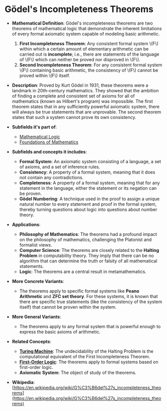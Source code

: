 # Gödel's Incompleteness Theorems

- **Mathematical Definition**: Gödel's incompleteness theorems are two theorems of mathematical logic that demonstrate the inherent limitations of every formal axiomatic system capable of modeling basic arithmetic.
    1.  **First Incompleteness Theorem**: Any consistent formal system \\(F\\) within which a certain amount of elementary arithmetic can be carried out is **incomplete**; i.e., there are statements of the language of \\(F\\) which can neither be proved nor disproved in \\(F\\).
    2.  **Second Incompleteness Theorem**: For any consistent formal system \\(F\\) containing basic arithmetic, the consistency of \\(F\\) cannot be proved within \\(F\\) itself.

- **Description**: Proved by Kurt Gödel in 1931, these theorems were a landmark in 20th-century mathematics. They showed that the ambition of finding a complete and consistent set of axioms for all of mathematics (known as Hilbert's program) was impossible. The first theorem states that in any sufficiently powerful axiomatic system, there will always be true statements that are unprovable. The second theorem states that such a system cannot prove its own consistency.

- **Subfields it's part of**:
    - [Mathematical Logic](https://en.wikipedia.org/wiki/Mathematical_logic)
    - [Foundations of Mathematics](https://en.wikipedia.org/wiki/Foundations_of_mathematics)

- **Subfields and concepts it includes**:
    - **Formal System**: An axiomatic system consisting of a language, a set of axioms, and a set of inference rules.
    - **Consistency**: A property of a formal system, meaning that it does not contain any contradictions.
    - **Completeness**: A property of a formal system, meaning that for any statement in the language, either the statement or its negation can be proven.
    - **Gödel Numbering**: A technique used in the proof to assign a unique natural number to every statement and proof in the formal system, thereby turning questions about logic into questions about number theory.

- **Applications**:
    - **Philosophy of Mathematics**: The theorems had a profound impact on the philosophy of mathematics, challenging the Platonist and formalist views.
    - **Computer Science**: The theorems are closely related to the **Halting Problem** in computability theory. They imply that there can be no algorithm that can determine the truth or falsity of all mathematical statements.
    - **Logic**: The theorems are a central result in metamathematics.

- **More Concrete Variants**:
    - The theorems apply to specific formal systems like **Peano Arithmetic** and **ZFC set theory**. For these systems, it is known that there are specific true statements (like the consistency of the system itself) that cannot be proven within the system.

- **More General Variants**:
    - The theorems apply to any formal system that is powerful enough to express the basic axioms of arithmetic.

- **Related Concepts**:
    - **[Turing Machine](../computability_theory/turing_machine.md)**: The undecidability of the Halting Problem is the computational equivalent of the First Incompleteness Theorem.
    - **[First-Order Logic](./first_order_logic.md)**: The theorems apply to formal systems based on first-order logic.
    - **Axiomatic System**: The object of study of the theorems.

- **Wikipedia**: [https://en.wikipedia.org/wiki/G%C3%B6del%27s_incompleteness_theorems](https://en.wikipedia.org/wiki/G%C3%B6del%27s_incompleteness_theorems)

